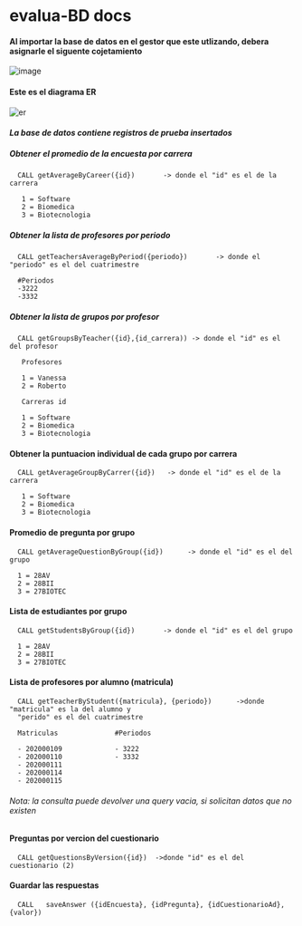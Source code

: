 # evalua-BD docs

#### Al importar la base de datos en el gestor que este utlizando, debera asignarle el siguente cojetamiento
![image](https://user-images.githubusercontent.com/85807291/224874708-b552bd53-b3aa-44ab-8540-d87d8f7f92a5.png)


      
#### Este es el diagrama ER
![er](https://user-images.githubusercontent.com/85807291/225389513-a99bf93e-e3a8-4b54-84dd-90fd4ce53a20.png)



#### <em> La base de datos contiene registros de prueba insertados </em>
##### Obtener el promedio de la encuesta por carrera

      CALL getAverageByCareer({id})       -> donde el "id" es el de la carrera 

       1 = Software
       2 = Biomedica
       3 = Biotecnologia

    

##### Obtener la lista de profesores por periodo

      CALL getTeachersAverageByPeriod({periodo})       -> donde el "periodo" es el del cuatrimestre 

      #Periodos 
      -3222
      -3332

##### Obtener la lista de grupos por profesor

      CALL getGroupsByTeacher({id},{id_carrera)) -> donde el "id" es el del profesor

       Profesores
      
       1 = Vanessa
       2 = Roberto
       
       Carreras id
       
       1 = Software
       2 = Biomedica
       3 = Biotecnologia


#### Obtener la puntuacion individual de cada grupo por carrera 

      CALL getAverageGroupByCarrer({id})   -> donde el "id" es el de la carrera 

       1 = Software
       2 = Biomedica
       3 = Biotecnologia


#### Promedio de pregunta por grupo 

      CALL getAverageQuestionByGroup({id})      -> donde el "id" es el del grupo
      
      1 = 28AV
      2 = 28BII
      3 = 27BIOTEC

#### Lista de estudiantes por grupo

      CALL getStudentsByGroup({id})       -> donde el "id" es el del grupo

      1 = 28AV
      2 = 28BII
      3 = 27BIOTEC

#### Lista de profesores por alumno (matricula)

      CALL getTeacherByStudent({matricula}, {periodo})      ->donde "matricula" es la del alumno y
      "perido" es el del cuatrimestre
      
      Matriculas              #Periodos 
    
      - 202000109             - 3222
      - 202000110             - 3332                        
      - 202000111
      - 202000114
      - 202000115      
###### Nota: la consulta puede devolver una query vacia, si solicitan datos que no existen 


#### Preguntas por vercion del cuestionario

      CALL getQuestionsByVersion({id})  ->donde "id" es el del cuestionario (2)


#### Guardar las respuestas

      CALL   saveAnswer ({idEncuesta}, {idPregunta}, {idCuestionarioAd}, {valor})
   

